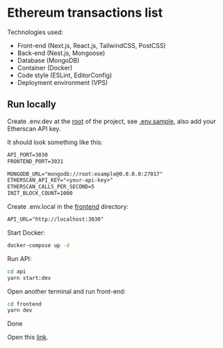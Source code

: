 # Ethereum transactions list

Technologies used:

- Front-end (Next.js, React.js, TailwindCSS, PostCSS)
- Back-end (Nest.js, Mongoose)
- Database (MongoDB)
- Container (Docker)
- Code style (ESLint, EditorConfig)
- Deployment environment (VPS)

## Run locally

Create .env.dev at the [root](./) of the project, see [.env.sample](.env.sample), also add your Etherscan API key.

It should look something like this:

```txt
API_PORT=3030
FRONTEND_PORT=3031

MONGODB_URL="mongodb://root:example@0.0.0.0:27017"
ETHERSCAN_API_KEY="<your-api-key>"
ETHERSCAN_CALLS_PER_SECOND=5
INIT_BLOCK_COUNT=1000
```

Create .env.local in the [frontend](./frontend/) directory:

```txt
API_URL="http://localhost:3030"
```

Start Docker:

```sh
docker-compose up -d
```

Run API:

```sh
cd api
yarn start:dev
```

Open another terminal and run front-end:

```sh
cd frontend
yarn dev
```

Done

Open this [link](http://localhost:3031).
